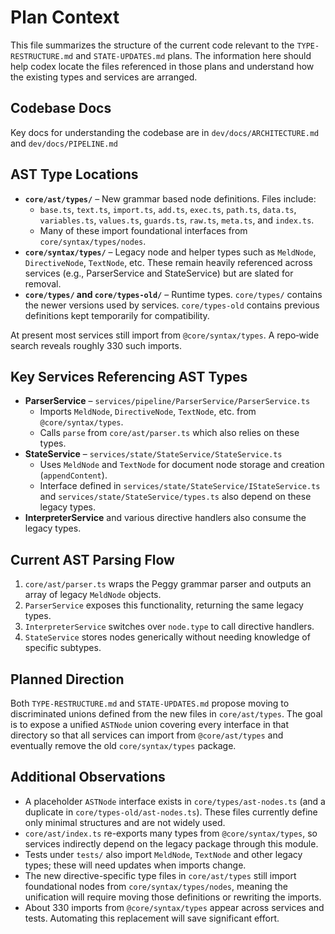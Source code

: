 # Plan Context

This file summarizes the structure of the current code relevant to the `TYPE-RESTRUCTURE.md` and `STATE-UPDATES.md` plans.  The information here should help codex locate the files referenced in those plans and understand how the existing types and services are arranged.

## Codebase Docs

Key docs for understanding the codebase are in `dev/docs/ARCHITECTURE.md` and `dev/docs/PIPELINE.md`

## AST Type Locations

- **`core/ast/types/`** – New grammar based node definitions.  Files include:
  - `base.ts`, `text.ts`, `import.ts`, `add.ts`, `exec.ts`, `path.ts`, `data.ts`, `variables.ts`, `values.ts`, `guards.ts`, `raw.ts`, `meta.ts`, and `index.ts`.
  - Many of these import foundational interfaces from `core/syntax/types/nodes`.
- **`core/syntax/types/`** – Legacy node and helper types such as `MeldNode`, `DirectiveNode`, `TextNode`, etc.  These remain heavily referenced across services (e.g., ParserService and StateService) but are slated for removal.
- **`core/types/` and `core/types-old/`** – Runtime types.  `core/types/` contains the newer versions used by services.  `core/types-old` contains previous definitions kept temporarily for compatibility.

At present most services still import from `@core/syntax/types`.  A repo‑wide search reveals roughly 330 such imports.

## Key Services Referencing AST Types

- **ParserService** – `services/pipeline/ParserService/ParserService.ts`
  - Imports `MeldNode`, `DirectiveNode`, `TextNode`, etc. from `@core/syntax/types`.
  - Calls `parse` from `core/ast/parser.ts` which also relies on these types.
- **StateService** – `services/state/StateService/StateService.ts`
  - Uses `MeldNode` and `TextNode` for document node storage and creation (`appendContent`).
  - Interface defined in `services/state/StateService/IStateService.ts` and `services/state/StateService/types.ts` also depend on these legacy types.
- **InterpreterService** and various directive handlers also consume the legacy types.

## Current AST Parsing Flow

1. `core/ast/parser.ts` wraps the Peggy grammar parser and outputs an array of legacy `MeldNode` objects.
2. `ParserService` exposes this functionality, returning the same legacy types.
3. `InterpreterService` switches over `node.type` to call directive handlers.
4. `StateService` stores nodes generically without needing knowledge of specific subtypes.

## Planned Direction

Both `TYPE-RESTRUCTURE.md` and `STATE-UPDATES.md` propose moving to discriminated unions defined from the new files in `core/ast/types`.  The goal is to expose a unified `ASTNode` union covering every interface in that directory so that all services can import from `@core/ast/types` and eventually remove the old `core/syntax/types` package.

## Additional Observations

- A placeholder `ASTNode` interface exists in `core/types/ast-nodes.ts` (and a duplicate in `core/types-old/ast-nodes.ts`). These files currently define only minimal structures and are not widely used.
- `core/ast/index.ts` re-exports many types from `@core/syntax/types`, so services indirectly depend on the legacy package through this module.
- Tests under `tests/` also import `MeldNode`, `TextNode` and other legacy types; these will need updates when imports change.
- The new directive-specific type files in `core/ast/types` still import foundational nodes from `core/syntax/types/nodes`, meaning the unification will require moving those definitions or rewriting the imports.
- About 330 imports from `@core/syntax/types` appear across services and tests. Automating this replacement will save significant effort.
